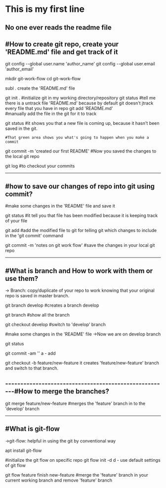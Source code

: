# This is my first line 

No one ever reads the readme file 
-----------------------------------------------------
#How to create git repo, create your 'README.md' file and get track of it
------------------------------------------------------

git config --global user.name 'author_name'
git config --global user.email 'author_email'

mkdir git-work-flow
cd git-work-flow

subl .
create the 'README.md' file

git init . #initialize git in my working directory/repository
git status
	#tell me there is a untrack file 'README.md' because by default git doesn't jtrack every file that you have in repo
git add 'README.md'  
	#manually add the file in the git for it to track

git status
	#it shows you that a new file is coming up, because it hasn't been saved in the git.

	#That green area shows you what's going to happen when you make a commit

git commit -m 'created our first README'
	#Now you saved the changes to the local git repo

git log
	#to checkout your commits

------------------------------------------------------
#how to save our changes of repo into git using commit?
----------------------------------------------------

#make some changes in the 'README' file and save it

git status
	#it tell you that file has been modified because it is keeping track of your file

git add
	#add the modified file to git for telling git which changes to include in the 'git commit' command 

git commit -m 'notes on git work flow'
	#save the changes in your local git repo

------------------------------------------------------
#What is branch and How to work with them or use them?
-----------------------------------------------------

-> Branch: copy/duplicate of your repo to work knowing that your original repo is saved in master branch.	

git branch develop
	#creates a branch develop

git branch
	#show all the branch

git checkout develop
	#switch to 'develop' branch

#make some changes in the 'README' file
->Now we are on develop branch 

git status
	
git commit -am ''
	a - add
	
git checkout -b feature/new-feature
	it creates 'feature/new-feature' branch and switch to that branch.

------------------------------------------------------#How to merge the branches?
------------------------------------------------------
git merge feature/new-feature
	#merges the 'feature' branch in to the 'develop' branch

------------------------------------------------------
#What is git-flow
----------------------------------------------------
->git-flow: helpful in using the git by conventional way

apt install git-flow

#initialize the git flow on specific repo
git flow init -d 
	d - use default settings of git flow

git flow feature finish new-feature
	#merge the 'feature' branch in your current working branch and remove 'feature' branch

